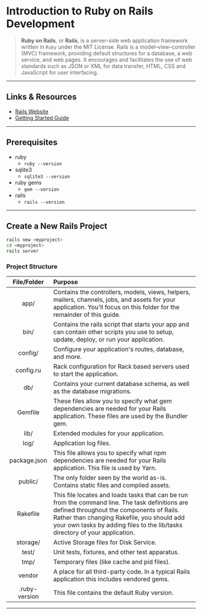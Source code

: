 # Introduction to Ruby on Rails Development

> **Ruby on Rails**, or **Rails**, is a server-side web application framework written in `Ruby` under the MIT License. Rails is a model–view–controller (MVC) framework, providing default structures for a database, a web service, and web pages. It encourages and facilitates the use of web standards such as JSON or XML for data transfer, HTML, CSS and JavaScript for user interfacing.

---

## Links & Resources

- [Rails Website](https://rubyonrails.org/)
- [Getting Started Guide](https://guides.rubyonrails.org/getting_started.html)

---

## Prerequisites

- ruby
  - `ruby --version`
- sqlite3
  - `sqlite3 --version`
- ruby gems
  - `gem --version`
- rails
  - `rails --version`

---

## Create a New Rails Project

```bash
rails new <myproject>
cd <myproject>
rails server
```

### Project Structure

| File/Folder | Purpose |
|:-----------:|:------- |
| app/        | Contains the controllers, models, views, helpers, mailers, channels, jobs, and assets for your application. You'll focus on this folder for the remainder of this guide. |
| bin/        | Contains the rails script that starts your app and can contain other scripts you use to setup, update, deploy, or run your application. |
| config/     | Configure your application's routes, database, and more. |
| config.ru   | Rack configuration for Rack based servers used to start the application. |
| db/         | Contains your current database schema, as well as the database migrations. |
| Gemfile     | These files allow you to specify what gem dependencies are needed for your Rails application. These files are used by the Bundler gem. |
| lib/        | Extended modules for your application. |
| log/        | Application log files. |
| package.json | This file allows you to specify what npm dependencies are needed for your Rails application. This file is used by Yarn. |
| public/     | The only folder seen by the world as-is. Contains static files and compiled assets. |
| Rakefile    | This file locates and loads tasks that can be run from the command line. The task definitions are defined throughout the components of Rails. Rather than changing Rakefile, you should add your own tasks by adding files to the lib/tasks directory of your application. |
| storage/    | Active Storage files for Disk Service. |
| test/       | Unit tests, fixtures, and other test apparatus. |
| tmp/        | Temporary files (like cache and pid files). |
| vendor      | A place for all third-party code. In a typical Rails application this includes vendored gems. |
| .ruby-version | This file contains the default Ruby version. |

---
